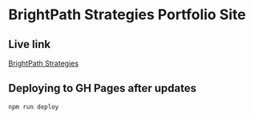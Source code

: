# BrightPath Strategies Portfolio Site

## Live link
[BrightPath Strategies](https://brightpathstrategies.co/)

## Deploying to GH Pages after updates
``` npm run deploy ```